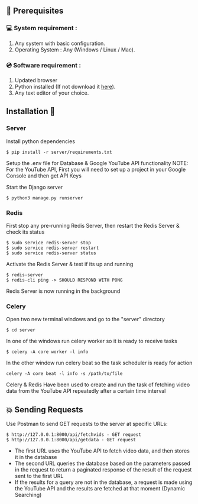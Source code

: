 ## 📌 Prerequisites

### 💻 System requirement :

1. Any system with basic configuration.
2. Operating System : Any (Windows / Linux / Mac).

### 💿 Software requirement :

1. Updated browser
2. Python installed (If not download it [here](https://www.python.org/downloads/)).
3. Any text editor of your choice.

## Installation 🔧

### Server

Install python dependencies

```
$ pip install -r server/requirements.txt
```

Setup the .env file for Database & Google YouTube API functionality
NOTE: For the YouTube API, First you will need to set up a project in your Google Console and then get API Keys

Start the Django server

```
$ python3 manage.py runserver
```

### Redis

First stop any pre-running Redis Server, then restart the Redis Server & check its status

```
$ sudo service redis-server stop
$ sudo service redis-server restart
$ sudo service redis-server status
```

Activate the Redis Server & test if its up and running

```
$ redis-server
$ redis-cli ping -> SHOULD RESPOND WITH PONG
```

Redis Server is now running in the background

### Celery

Open two new terminal windows and go to the "server" directory

```
$ cd server
```

In one of the windows run celery worker so it is ready to receive tasks

```
$ celery -A core worker -l info
```

In the other window run celery beat so the task scheduler is ready for action

```
celery -A core beat -l info -s /path/to/file
```

Celery & Redis Have been used to create and run the task of fetching video data from the YouTube API repeatedly after a certain time interval

## 💥 Sending Requests

Use Postman to send GET requests to the server at specific URLs:
```
$ http://127.0.0.1:8000/api/fetchvids - GET request
$ http://127.0.0.1:8000/api/getdata - GET request
```
 - The first URL uses the YouTube API to fetch video data, and then stores it in the database
 - The second URL queries the database based on the parameters passed in the request to return a paginated response of the result of the request sent to the first URL
 - If the results for a query are not in the database, a request is made using the YouTube API and the results are fetched at that moment (Dynamic Searching)